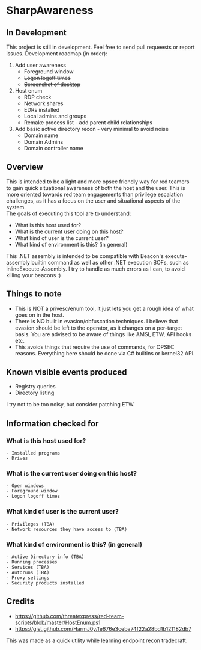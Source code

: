 # SharpAwareness
## In Development
This project is still in development. Feel free to send pull requeests or report issues.
Development roadmap (in order):
1. Add user awareness
    - ~~Foreground window~~
    - ~~Logon logoff times~~
    - ~~Screenshot of desktop~~
2. Host enum
    - RDP check
    - Network shares
    - EDRs installed
    - Local admins and groups
    - Remake process list - add parent child relationships
3. Add basic active directory recon - very minimal to avoid noise
    - Domain name
    - Domain Admins
    - Domain controller name


## Overview  
This is intended to be a light and more opsec friendly way for red teamers to gain quick situational awareness of both the host and the user. This is more oriented towards red team engagements than privilege escalation challenges, as it has a focus on the user and situational aspects of the system.  
The goals of executing this tool are to understand:  
- What is this host used for?
- What is the current user doing on this host?
- What kind of user is the current user?
- What kind of environment is this? (in general)

  
This .NET assembly is intended to be compatible with Beacon's execute-assembly builtin command as well as other .NET execution BOFs, such as inlineExecute-Assembly. I try to handle as much errors as I can, to avoid killing your beacons :)


## Things to note  
- This is NOT a privesc/enum tool, it just lets you get a rough idea of what goes on in the host.
- There is NO built in evasion/obfuscation techniques. I believe that evasion should be left to the operator, as it changes on a per-target basis. You are advised to be aware of things like AMSI, ETW, API hooks etc.
- This avoids things that require the use of commands, for OPSEC reasons. Everything here should be done via C# builtins or kernel32 API.

## Known visible events produced
- Registry queries
- Directory listing

I try not to be too noisy, but consider patching ETW.

## Information checked for
### What is this host used for?
    - Installed programs
    - Drives
### What is the current user doing on this host?
    - Open windows
    - Foreground window
    - Logon logoff times
### What kind of user is the current user?
    - Privileges (TBA)
    - Network resources they have access to (TBA)
### What kind of environment is this? (in general)
    - Active Directory info (TBA)
    - Running processes
    - Services (TBA)
    - Autoruns (TBA)
    - Proxy settings
    - Security products installed


## Credits
- https://github.com/threatexpress/red-team-scripts/blob/master/HostEnum.ps1
- https://gist.github.com/HarmJ0y/fe676e3ceba74f22a28bd1b121182db7

This was made as a quick utility while learning endpoint recon tradecraft.